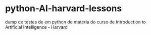 # python-AI-harvard-lessons
dump de testes de em python de materia do curso de Introduction to Artificial Intelligence - Harvard
